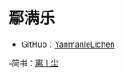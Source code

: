 # 鄢满乐

- GitHub：[YanmanleLichen](https://github.com/YanmanleLichen)

-简书：[离丨尘](https://www.jianshu.com/u/b100bddd8e46)
